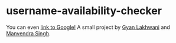 # username-availability-checker
You can even [link to Google!](http://google.com)
A small project by [Gyan Lakhwani](www.github.com/gyanl) and [Manvendra Singh](www.github.com/manu-chroma).
